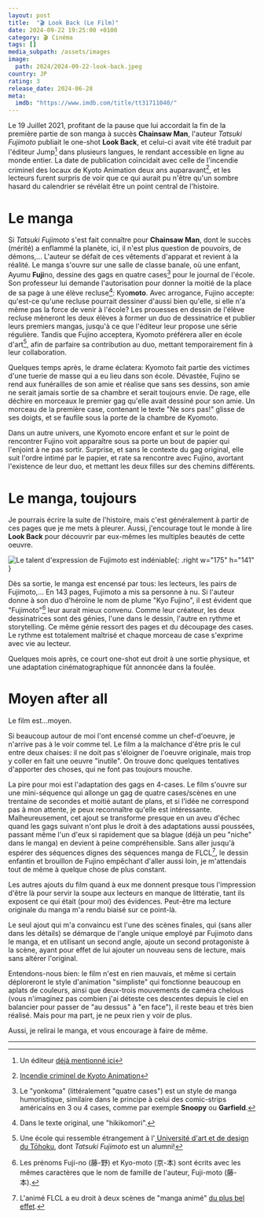 ```yaml
---
layout: post
title:  "🎬 Look Back (Le Film)"
date: 2024-09-22 19:25:00 +0100
category: 🎬 Cinéma
tags: []
media_subpath: /assets/images
image:
  path: 2024/2024-09-22-look-back.jpeg
country: JP
rating: 3
release_date: 2024-06-28
meta:
  imdb: "https://www.imdb.com/title/tt31711040/"
---
```


Le 19 Juillet 2021, profitant de la pause que lui accordait la fin de la première partie de son manga à succès **Chainsaw Man**, l'auteur *Tatsuki Fujimoto* publiait le one-shot **Look Back**, et celui-ci avait vite été traduit par l'éditeur Jump[^1] dans plusieurs langues, le rendant accessible en ligne au monde entier. La date de publication coïncidait avec celle de l'incendie criminel des locaux de Kyoto Animation deux ans auparavant[^2], et les lecteurs furent surpris de voir que ce qui aurait pu n'être qu'un sombre hasard du calendrier se révélait être un point central de l'histoire.

# Le manga

Si *Tatsuki Fujimoto* s'est fait connaître pour **Chainsaw Man**, dont le succès (mérité) a enflammé la planète, ici, il n'est plus question de pouvoirs, de démons,... L'auteur se défait de ces vêtements d'apparat et revient à la réalité. Le manga s'ouvre sur une salle de classe banale, où une enfant, Ayumu **Fuji**no, dessine des gags en quatre cases[^3] pour le journal de l'école. Son professeur lui demande l'autorisation pour donner la moitié de la place de sa page à une élève recluse[^4]: Kyo**moto**. Avec arrogance, Fujino accepte: qu'est-ce qu'une recluse pourrait dessiner d'aussi bien qu'elle, si elle n'a même pas la force de venir à l'école? Les prouesses en dessin de l'élève recluse mèneront les deux élèves à former un duo de dessinatrice et publier leurs premiers mangas, jusqu'à ce que l'éditeur leur propose une série régulière. Tandis que Fujino acceptera, Kyomoto préférera aller en école d'art[^5], afin de parfaire sa contribution au duo, mettant temporairement fin à leur collaboration.

Quelques temps après, le drame éclatera: Kyomoto fait partie des victimes d'une tuerie de masse qui a eu lieu dans son école. Dévastée, Fujino se rend aux funérailles de son amie et réalise que sans ses dessins, son amie ne serait jamais sortie de sa chambre et serait toujours envie. De rage, elle déchire en morceaux le premier gag qu'elle avait dessiné pour son amie. Un morceau de la première case, contenant le texte "Ne sors pas!" glisse de ses doigts, et se faufile sous la porte de la chambre de Kyomoto.

Dans un autre univers, une Kyomoto encore enfant et sur le point de rencontrer Fujino voit apparaître sous sa porte un bout de papier qui l'enjoint à ne pas sortir. Surprise, et sans le contexte du gag original, elle suit l'ordre intimé par le papier, et rate sa rencontre avec Fujino, avortant l'existence de leur duo, et mettant les deux filles sur des chemins différents.

# Le manga, toujours

Je pourrais écrire la suite de l'histoire, mais c'est généralement à partir de ces pages que je me mets à pleurer. Aussi, j'encourage tout le monde à lire **Look Back** pour découvrir par eux-mêmes les multiples beautés de cette oeuvre.

![Le talent d'expression de Fujimoto est indéniable](2024/2024-09-22-fujino_rain.png){: .right w="175" h="141" }

Dès sa sortie, le manga est encensé par tous: les lecteurs, les pairs de Fujimoto,... En 143 pages, Fujimoto a mis sa personne à nu. Si l'auteur donne à son duo d'héroïne le nom de plume "Kyo Fujino", il est évident que "Fujimoto"[^6] leur aurait mieux convenu. Comme leur créateur, les deux dessinatrices sont des génies, l'une dans le dessin, l'autre en rythme et storytelling. Ce même génie ressort des pages et du découpage des cases. Le rythme est totalement maîtrisé et chaque morceau de case s'exprime avec vie au lecteur.

Quelques mois après, ce court one-shot eut droit à une sortie physique, et une adaptation cinématographique fût annoncée dans la foulée.

# Moyen after all

Le film est...moyen.

Si beaucoup autour de moi l'ont encensé comme un chef-d'oeuvre, je n'arrive pas à le voir comme tel. Le film a la malchance d'être pris le cul entre deux chaises: il ne doit pas s'éloigner de l'oeuvre originale, mais trop y coller en fait une oeuvre "inutile". On trouve donc quelques tentatives d'apporter des choses, qui ne font pas toujours mouche.

La pire pour moi est l'adaptation des gags en 4-cases. Le film s'ouvre sur une mini-séquence qui allonge un gag de quatre cases/scènes en une trentaine de secondes et moitié autant de plans, et si l'idée ne correspond pas à mon attente, je peux reconnaître qu'elle est intéressante. Malheureusement, cet ajout se transforme presque en un aveu d'échec quand les gags suivant n'ont plus le droit à des adaptations aussi poussées, passant même l'un d'eux si rapidement que sa blague (déjà un peu "niche" dans le manga) en devient à peine compréhensible. Sans aller jusqu'à espérer des séquences dignes des séquences manga de FLCL[^7], le dessin enfantin et brouillon de Fujino empêchant d'aller aussi loin, je m'attendais tout de même à quelque chose de plus constant.

Les autres ajouts du film quand à eux me donnent presque tous l'impression d'être là pour servir la soupe aux lecteurs en manque de littératie, tant ils exposent ce qui était (pour moi) des évidences. Peut-être ma lecture originale du manga m'a rendu biaisé sur ce point-là.

Le seul ajout qui m'a convaincu est l'une des scènes finales, qui (sans aller dans les détails) se démarque de l'angle unique employé par Fujimoto dans le manga, et en utilisant un second angle, ajoute un second protagoniste à la scène, ayant pour effet de lui ajouter un nouveau sens de lecture, mais sans altérer l'original.

Entendons-nous bien: le film n'est en rien mauvais, et même si certain déploreront le style d'animation "simpliste" qui fonctionne beaucoup en aplats de couleurs, ainsi que deux-trois mouvements de caméra chelous (vous n'imaginez pas combien j'ai déteste ces descentes depuis le ciel en balancier pour passer de "au dessus" à "en face"), il reste beau et très bien réalisé. Mais pour ma part, je ne peux rien y voir de plus.

Aussi, je relirai le manga, et vous encourage à faire de même.

* * *
[^1]: Un éditeur [déjà mentionné ici](/posts/jump-lage-dor-du-manga/)
[^2]: [<i class="fab fa-wikipedia-w"></i> Incendie criminel de Kyoto Animation](https://fr.wikipedia.org/wiki/Incendie_criminel_de_Kyoto_Animation)
[^3]: Le "yonkoma" (littéralement "quatre cases") est un style de manga humoristique, similaire dans le principe à celui des comic-strips américains en 3 ou 4 cases, comme par exemple **Snoopy** ou **Garfield**.
[^4]: Dans le texte original, une "hikikomori".
[^5]: Une école qui ressemble étrangement à l'[<i class="fab fa-wikipedia-w"></i> Université d'art et de design du Tōhoku](https://fr.wikipedia.org/wiki/Universit%C3%A9_d%27art_et_de_design_du_T%C5%8Dhoku), dont *Tatsuki Fujimoto* est un alumni!
[^6]: Les prénoms Fuji-no (藤-野) et Kyo-moto (京-本) sont écrits avec les mêmes caractères que le nom de famille de l'auteur, Fuji-moto (藤-本).
[^7]: L'animé FLCL a eu droit à deux scènes de "manga animé" [du plus bel effet](https://www.youtube.com/watch?v=CLHMLjOGPGM).
